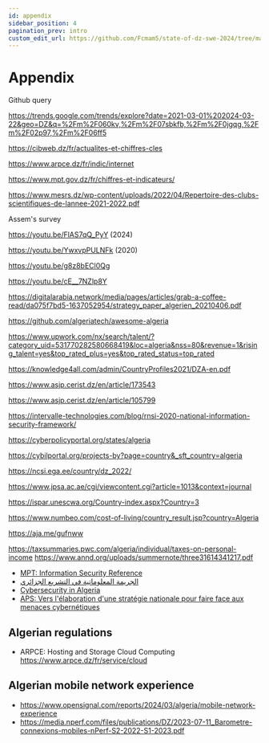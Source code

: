 ```yaml
---
id: appendix
sidebar_position: 4
pagination_prev: intro
custom_edit_url: https://github.com/Fcmam5/state-of-dz-swe-2024/tree/master/website/docs/Appendix/raw-results.md
---
```


# Appendix

Github query

https://trends.google.com/trends/explore?date=2021-03-01%202024-03-22&geo=DZ&q=%2Fm%2F060kv,%2Fm%2F07sbkfb,%2Fm%2F0jgqg,%2Fm%2F02p97,%2Fm%2F06ff5

https://cibweb.dz/fr/actualites-et-chiffres-cles

https://www.arpce.dz/fr/indic/internet

https://www.mpt.gov.dz/fr/chiffres-et-indicateurs/

https://www.mesrs.dz/wp-content/uploads/2022/04/Repertoire-des-clubs-scientifiques-de-lannee-2021-2022.pdf

Assem's survey

https://youtu.be/FlAS7qQ_PyY (2024)

https://youtu.be/YwxvpPULNFk (2020)

https://youtu.be/g8z8bECl0Qg

https://youtu.be/cE__7NZlp8Y

https://digitalarabia.network/media/pages/articles/grab-a-coffee-read/da075f7bd5-1637052954/strategy_paper_algerien_20210406.pdf

https://github.com/algeriatech/awesome-algeria

https://www.upwork.com/nx/search/talent/?category_uid=531770282580668419&loc=algeria&nss=80&revenue=1&rising_talent=yes&top_rated_plus=yes&top_rated_status=top_rated

https://knowledge4all.com/admin/CountryProfiles2021/DZA-en.pdf

https://www.asjp.cerist.dz/en/article/173543

https://www.asjp.cerist.dz/en/article/105799

https://intervalle-technologies.com/blog/rnsi-2020-national-information-security-framework/

https://cyberpolicyportal.org/states/algeria

https://cybilportal.org/projects-by?page=country&_sft_country=algeria

https://ncsi.ega.ee/country/dz_2022/

https://www.jpsa.ac.ae/cgi/viewcontent.cgi?article=1013&context=journal

https://ispar.unescwa.org/Country-index.aspx?Country=3

https://www.numbeo.com/cost-of-living/country_result.jsp?country=Algeria

https://aja.me/gufnww

https://taxsummaries.pwc.com/algeria/individual/taxes-on-personal-income
https://www.annd.org/uploads/summernote/three31614341217.pdf

* [MPT: Information Security Reference](https://www.mpt.gov.dz/en/information-security-reference/)
* [الجريمة المعلوماتية في التشريع الجزائري](https://www.asjp.cerist.dz/en/article/168985)
* [Cybersecurity in Algeria](https://www.researchgate.net/publication/369647110_Cybersecurity_in_Algeria)
* [APS: Vers l'élaboration d'une stratégie nationale pour faire face aux menaces cybernétiques ](https://www.aps.dz/societe/166994-vers-l-elaboration-d-une-strategie-nationale-pour-faire-face-aux-menaces-cybernetiques)

## Algerian regulations

- ARPCE: Hosting and Storage  Cloud Computing https://www.arpce.dz/fr/service/cloud
## Algerian mobile network experience

- https://www.opensignal.com/reports/2024/03/algeria/mobile-network-experience
- https://media.nperf.com/files/publications/DZ/2023-07-11_Barometre-connexions-mobiles-nPerf-S2-2022-S1-2023.pdf
